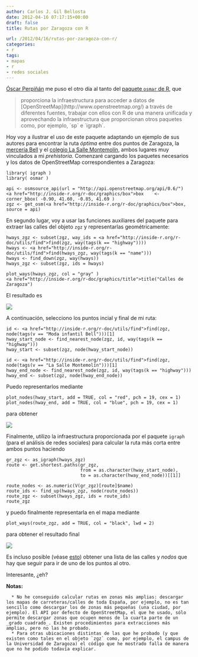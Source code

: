 ```yaml
---
author: Carlos J. Gil Bellosta
date: 2012-04-16 07:17:15+00:00
draft: false
title: Rutas por Zaragoza con R

url: /2012/04/16/rutas-por-zaragoza-con-r/
categories:
- r
tags:
- mapas
- r
- redes sociales
---
```


[Óscar Perpiñán](http://procomun.wordpress.com/) me puso el otro día al tanto del [paquete `osmar` de R](http://osmar.r-forge.r-project.org/), que



<blockquote>proporciona la infraestructura para acceder a datos de [OpenStreetMap](http://www.openstreetmap.org/) a través de diferentes fuentes, trabajar con ellos con R de una manera unificada y aprovechando la infraestructura que proporcionan otros paquetes como, por ejemplo, `sp` e `igraph`.</blockquote>



Hoy voy a ilustrar el uso de este paquete adaptando un ejemplo de sus autores para encontrar la ruta _óptima_ entre dos puntos de Zaragoza, la [mercería Bell](http://www.comerciozaragoza.es/comercio/Bell) y el [colegio La Salle Montemolín](http://www.lasalle.es/lasallemontemolin/), ambos lugares muy vinculados a mi _prehistoria_. Comenzaré cargando los paquetes necesarios y los datos de OpenStreetMap correspondientes a Zaragoza:



    library( igraph )
    library( osmar )

    api <- osmsource_api(url = "http://api.openstreetmap.org/api/0.6/")
    <a href="http://inside-r.org/r-doc/graphics/box">box    <- corner_bbox( -0.90, 41.60, -0.85, 41.69 )
    zgz <- get_osm(<a href="http://inside-r.org/r-doc/graphics/box">box, source = api)



En segundo lugar, voy a usar las funciones auxiliares del paquete para extraer las calles del objeto `zgz` y representarlas geométricamente:



    hways_zgz <- subset(zgz, way_ids = <a href="http://inside-r.org/r-doc/utils/find">find(zgz, way(tags(k == "highway"))))
    hways <- <a href="http://inside-r.org/r-doc/utils/find">find(hways_zgz, way(tags(k == "name")))
    hways <- find_down(zgz, way(hways))
    hways_zgz <- subset(zgz, ids = hways)

    plot_ways(hways_zgz, col = "gray" )
    <a href="http://inside-r.org/r-doc/graphics/title">title("Calles de Zaragoza")



El resultado es

[![](/wp-uploads/2012/04/calles_zaragoza.png)
](/wp-uploads/2012/04/calles_zaragoza.png)

A continuación, selecciono los puntos incial y final de mi ruta:



    id <- <a href="http://inside-r.org/r-doc/utils/find">find(zgz, node(tags(v == "Moda infantil Bell")))[1]
    hway_start_node <- find_nearest_node(zgz, id, way(tags(k == "highway")))
    hway_start <- subset(zgz, node(hway_start_node))

    id <- <a href="http://inside-r.org/r-doc/utils/find">find(zgz, node(tags(v == "La Salle Montemolín")))[1]
    hway_end_node <- find_nearest_node(zgz, id, way(tags(k == "highway")))
    hway_end <- subset(zgz, node(hway_end_node))



Puedo representarlos mediante



    plot_nodes(hway_start, add = TRUE, col = "red", pch = 19, cex = 1)
    plot_nodes(hway_end, add = TRUE, col = "blue", pch = 19, cex = 1)



para obtener

[![](/wp-uploads/2012/04/calles_zaragoza_puntos.png)
](/wp-uploads/2012/04/calles_zaragoza_puntos.png)

Finalmente, utilizo la infraestructura proporcionada por el paquete `igraph` (para el análisis de redes sociales) para calcular la ruta más corta entre ambos puntos haciendo



    gr_zgz <- as_igraph(hways_zgz)
    route <- get.shortest.paths(gr_zgz,
                                from = as.character(hway_start_node),
                                to = as.character(hway_end_node))[[1]]

    route_nodes <- as.numeric(V(gr_zgz)[route]$name)
    route_ids <- find_up(hways_zgz, node(route_nodes))
    route_zgz <- subset(hways_zgz, ids = route_ids)
    route_zgz



y puedo finalmente representarla en el mapa mediante



    plot_ways(route_zgz, add = TRUE, col = "black", lwd = 2)



para obtener el resultado final

[![](/wp-uploads/2012/04/calles_zaragoza_ruta.png)
](/wp-uploads/2012/04/calles_zaragoza_ruta.png)

Es incluso posible (véase [esto](http://osmar.r-forge.r-project.org/)) obtener una lista de las calles y _nodos_ que hay que seguir para ir de uno de los puntos al otro.

Interesante, ¿eh?

**Notas:**



	  * No he conseguido calcular rutas en zonas más amplias: descargar los mapas de carreteras/calles de toda España, por ejemplo, no es tan sencillo como descargar los de zonas más pequeñas (una ciudad, por ejemplo). El API por defecto de OpenStreetMap, el que he usado, sólo permite descargar zonas que ocupen menos de la cuarta parte de un _grado cuadrado_. Existen procedimientos para extracciones más amplias, pero no las he probado.
	  * Para otras ubicaciones distintas de las que he probado (y que existen como tales en el objeto `zgz` como, por ejemplo, el campus de la Universidad de Zaragoza) el código que he mostrado falla de manera que no he podido todavía explicar.

